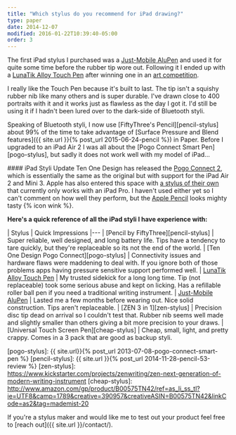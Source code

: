 ```yaml
---
title: "Which stylus do you recommend for iPad drawing?"
type: paper
date: 2014-12-07
modified: 2016-01-22T10:39:40-05:00
order: 3
---
```


The first iPad stylus I purchased was a [Just-Mobile AluPen][alupen-stylus] and used it for quite some time before the rubber tip wore out. Following it I ended up with a [LunaTik Alloy Touch Pen][lunatik-stylus] after winning one in an [art competition](http://lunatiklife.com/features/post/lunatikonpaper-winners).

I really like the Touch Pen because it's built to last. The tip isn't a squishy rubber nib like many others and is super durable. I've drawn close to 400 portraits with it and it works just as flawless as the day I got it. I'd still be using it if I hadn't been lured over to the dark-side of Bluetooth styli.

Speaking of Bluetooth styli, I now use [FiftyThree's Pencil][pencil-stylus] about 99% of the time to take advantage of [Surface Pressure and Blend features]({{ site.url }}{% post_url 2015-06-24-pencil %}) in Paper. Before I upgraded to an iPad Air 2 I was all about the [Pogo Connect Smart Pen][pogo-stylus], but sadly it does not work well with my model of iPad...

<div class="notice--warning" markdown="1">
#### iPad Styli Update
Ten One Design has released the <a href="https://tenonedesign.com/connect.php">Pogo Connect 2</a>, which is essentially the same as the original but with support for the iPad Air 2 and Mini 3. Apple has also entered this space with <a href="http://www.apple.com/apple-pencil/" title="Apple Pencil">a stylus of their own</a> that currently only works with an iPad Pro. I haven't used either yet so I can't comment on how well they perform, but the <a href="{{ site.url }}{% post_url 2015-09-25-ipad-pro %}">Apple Pencil</a> looks mighty tasty {% icon wink %}.
</div>

**Here's a quick reference of all the iPad styli I have experience with:**

| Stylus | Quick Impressions
|---
| [Pencil by FiftyThree][pencil-stylus] | Super reliable, well designed, and long battery life. Tips have a tendency to tare quickly, but they're replaceable so its not the end of the world.
| [Ten One Design Pogo Connect][pogo-stylus] | Connectivity issues and hardware flaws were maddening to deal with. If you ignore both of those problems apps having pressure sensitive support performed well.
| [LunaTik Alloy Touch Pen][lunatik-stylus] | My trusted sidekick for a long long time. Tip (not replaceable) took some serious abuse and kept on licking. Has a refillable roller ball pen if you need a traditional writing instrument.
| [Just-Mobile AluPen][alupen-stylus] | Lasted me a few months before wearing out. Nice solid construction. Tips aren't replaceable.
| [ZEN 3 in 1][zen-stylus] | Precision disc tip dead on arrival so I couldn't test that. Rubber nib seems well made and slightly smaller than others giving a bit more precision to your draws.
| [Universal Touch Screen Pen][cheap-stylus] | Cheap, small, light, and pretty crappy. Comes in a 3 pack that are good as backup styli.

[alupen-stylus]: http://www.amazon.com/gp/product/B0042U9AT6/ref=as_li_tl?ie=UTF8&camp=1789&creative=390957&creativeASIN=B0042U9AT6&linkCode=as2&tag=mademist-20&linkId=RWJ5A43BF46FLB36
[lunatik-stylus]: http://www.amazon.com/gp/product/B00821TR7G/ref=as_li_ss_tl?ie=UTF8&tag=mademist-20&linkCode=as2&camp=1789&creative=390957&creativeASIN=B00821TR7G
[pogo-stylus]: {{ site.url}}{% post_url 2013-07-08-pogo-connect-smart-pen %}
[pencil-stylus]: {{ site.url }}{% post_url 2014-11-28-pencil-53-review %}
[zen-stylus]: https://www.kickstarter.com/projects/zenwriting/zen-next-generation-of-modern-writing-instrument
[cheap-stylus]: http://www.amazon.com/gp/product/B00575TN42/ref=as_li_ss_tl?ie=UTF8&camp=1789&creative=390957&creativeASIN=B00575TN42&linkCode=as2&tag=mademist-20

If you're a stylus maker and would like me to test out your product feel free to [reach out]({{ site.url }}/contact/).
